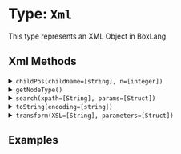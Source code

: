 [comment]: # (Note: This documentation is generated dynamically in the build process.  To modify the contents, change the javadoc on the type class, itself)

# Type: `Xml`

This type represents an XML Object in BoxLang

## Xml Methods

<details>
<summary><code>childPos(childname=[string], n=[integer])</code></summary>
<p>Gets the position of a child element within an XML document object.

The position, in an XmlChildren array, of the Nth child that has the specified name.
</p></details>
<details>
<summary><code>getNodeType()</code></summary>
<p>Get XML values according to given xPath query
</p></details>
<details>
<summary><code>search(xpath=[String], params=[Struct])</code></summary>
<p>Get XML values according to given xPath query
</p></details>
<details>
<summary><code>toString(encoding=[string])</code></summary>
<p>Converts a value to a string.
</p></details>
<details>
<summary><code>transform(XSL=[String], parameters=[Struct])</code></summary>
<p>Get XML values according to given xPath query
</p></details>


## Examples
